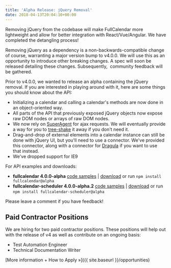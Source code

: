 ```yaml
---
title: 'Alpha Release: jQuery Removal'
date: 2018-04-13T20:04:10+00:00
---
```


Removing jQuery from the codebase will make FullCalendar more lightweight and allow for better integration with React/Vue/Angular. We have completed the detangling process!

Removing jQuery as a dependency is a non-backwards-compatible change of course, warranting a major version bump to v4.0.0. We will use this as an opportunity to introduce other breaking changes. A spec will soon be released detailing these changes. Subsequently,  community feedback will be gathered.

Prior to v4.0.0, we wanted to release an alpha containing the jQuery removal. If you are interested in playing around with it, here are some things you should know about the API:

* Initializing a calendar and calling a calendar's methods are now done in an object-oriented way.
* All parts of the API that previously exposed jQuery objects now expose raw DOM nodes or arrays of raw DOM nodes.
* We now rely on [SuperAgent](https://visionmedia.github.io/superagent/) for ajax requests. We will eventually provide a way for you to [tree-shake](https://webpack.js.org/guides/tree-shaking/) it away if you don't need it.
* Drag-and-drop of external elements into a calendar instance can still be done with jQuery UI, but you'll need to use a connector. We've provided this connector, along with a connector for [Dragula](https://bevacqua.github.io/dragula/) if you want to use that instead.
* We've dropped support for IE9

For API examples and downloads:

* **fullcalendar 4.0.0-alpha**
  <a href="https://github.com/fullcalendar/fullcalendar/tree/jquery-removal/demos" target="_blank">code samples</a> | <a href="https://github.com/fullcalendar/fullcalendar/releases/tag/v4.0.0-alpha" target="_blank">download</a> or run `npm install fullcalendar@alpha`
* **fullcalendar-scheduler 4.0.0-alpha.2**
  <a href="https://github.com/fullcalendar/fullcalendar-scheduler/tree/jquery-removal/demos" target="_blank">code samples</a> | <a href="https://github.com/fullcalendar/fullcalendar-scheduler/releases/tag/v4.0.0-alpha.2" target="_blank">download</a> or run `npm install fullcalendar-scheduler@alpha`

Please leave a comment if you have feedback!

## Paid Contractor Positions

We are hiring for two paid contractor positions. These positions will help out with the release of v4 as well as contribute on an ongoing basis:

* Test Automation Engineer
* Technical Documentation Writer

[More information + How to Apply »]({{ site.baseurl }}/opportunities)
